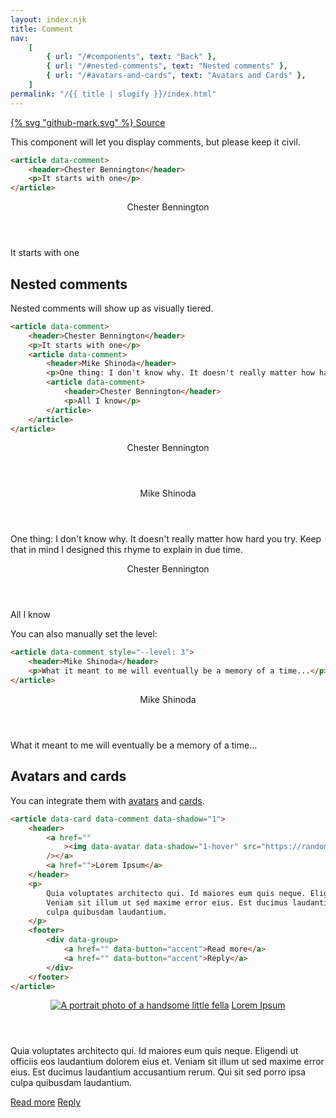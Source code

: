 ```yaml
---
layout: index.njk
title: Comment
nav:
    [
        { url: "/#components", text: "Back" },
        { url: "/#nested-comments", text: "Nested comments" },
        { url: "/#avatars-and-cards", text: "Avatars and Cards" },
    ]
permalink: "/{{ title | slugify }}/index.html"
---
```


<a href="https://github.com/iamschulz/ssstyles/blob/main/css/comment.css" data-button>{% svg "github-mark.svg" %} Source</a>

This component will let you display comments, but please keep it civil.

```html
<article data-comment>
	<header>Chester Bennington</header>
	<p>It starts with one</p>
</article>
```

<article data-comment>
	<header>Chester Bennington</header>
	<p>It starts with one</p>
</article>

## Nested comments

Nested comments will show up as visually tiered.

```html
<article data-comment>
	<header>Chester Bennington</header>
	<p>It starts with one</p>
	<article data-comment>
		<header>Mike Shinoda</header>
		<p>One thing: I don't know why. It doesn't really matter how hard you try. Keep that in mind I designed this rhyme to explain in due time.</p>
		<article data-comment>
			<header>Chester Bennington</header>
			<p>All I know</p>
		</article>
	</article>
</article>
```

<article data-comment>
	<header>Chester Bennington</header>
	<article data-comment>
    	<header>Mike Shinoda</header>
    	<p>One thing: I don't know why. It doesn't really matter how hard you try. Keep that in mind I designed this rhyme to explain in due time.</p>
    	<article data-comment>
    		<header>Chester Bennington</header>
    		<p>All I know</p>
    	</article>
    </article>
</article>

You can also manually set the level:

```html
<article data-comment style="--level: 3">
	<header>Mike Shinoda</header>
	<p>What it meant to me will eventually be a memory of a time...</p>
</article>
```

<article data-comment style="--level: 3">
	<header>Mike Shinoda</header>
	<p>What it meant to me will eventually be a memory of a time...</p>
</article>

## Avatars and cards

You can integrate them with [avatars](/avatar) and [cards](/card).

```html
<article data-card data-comment data-shadow="1">
	<header>
		<a href=""
			><img data-avatar data-shadow="1-hover" src="https://randomuser.me/api/portraits/lego/1.jpg" alt=""
		/></a>
		<a href="">Lorem Ipsum</a>
	</header>
	<p>
		Quia voluptates architecto qui. Id maiores eum quis neque. Eligendi ut officiis eos laudantium dolorem eius et.
		Veniam sit illum ut sed maxime error eius. Est ducimus laudantium accusantium rerum. Qui sit sed porro ipsa
		culpa quibusdam laudantium.
	</p>
	<footer>
		<div data-group>
			<a href="" data-button="accent">Read more</a>
			<a href="" data-button="accent">Reply</a>
		</div>
	</footer>
</article>
```

<article data-card data-comment data-shadow="1">
    <header>
        <a href=""><img data-avatar data-shadow="1-hover" src="https://randomuser.me/api/portraits/lego/1.jpg" alt="A portrait photo of a handsome little fella"></a>
        <a href="">Lorem Ipsum</a>
    </header>
    <p>Quia voluptates architecto qui. Id maiores eum quis neque. Eligendi ut officiis eos laudantium dolorem eius et. Veniam sit illum ut sed maxime error eius. Est ducimus laudantium accusantium rerum. Qui sit sed porro ipsa culpa quibusdam laudantium.</p>
    <footer>
        <div data-group>
            <a href="" data-button="accent">Read more</a>
            <a href="" data-button="accent">Reply</a>
        </div>
    </footer>
</article>
